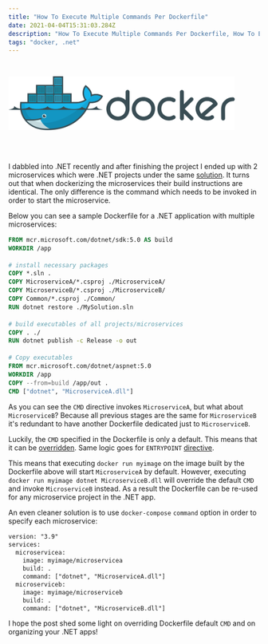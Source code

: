 ```yaml
---
title: "How To Execute Multiple Commands Per Dockerfile"
date: 2021-04-04T15:31:03.284Z
description: "How To Execute Multiple Commands Per Dockerfile, How To Efficiently Dockerize .NET App"
tags: "docker, .net"
---
```


<div style="display:flex;justify-content:center;padding-right:10%;padding-bottom:50px;padding-top:30px;">
    <img src="docker.svg"
            alt="Docker Logo"
            style="margin:0;"
            />
</div>

I dabbled into .NET recently and after finishing the project I ended up with 2 microservices which were .NET projects under the same [solution](https://docs.microsoft.com/en-us/visualstudio/ide/solutions-and-projects-in-visual-studio?view=vs-2019). It turns out that when dockerizing the microservices their build instructions are identical. The only difference is the command which needs to be invoked in order to start the microservice.

Below you can see a sample Dockerfile for a .NET application with multiple microservices:

```dockerfile
FROM mcr.microsoft.com/dotnet/sdk:5.0 AS build
WORKDIR /app

# install necessary packages
COPY *.sln .
COPY MicroserviceA/*.csproj ./MicroserviceA/
COPY MicroserviceB/*.csproj ./MicroserviceB/
COPY Common/*.csproj ./Common/
RUN dotnet restore ./MySolution.sln

# build executables of all projects/microservices
COPY . ./
RUN dotnet publish -c Release -o out

# Copy executables
FROM mcr.microsoft.com/dotnet/aspnet:5.0
WORKDIR /app
COPY --from=build /app/out .
CMD ["dotnet", "MicroserviceA.dll"]
```

As you can see the `CMD` directive invokes `MicroserviceA`, but what about `MicroserviceB`? Because all previous stages are the same for `MicroserviceB` it's redundant to have another Dockerfile dedicated just to `MicroserviceB`.

Luckily, the `CMD` specified in the Dockerfile is only a default. This means that it can be [overridden](https://docs.docker.com/engine/reference/run/#cmd-default-command-or-options). Same logic goes for `ENTRYPOINT` [directive](https://docs.docker.com/engine/reference/run/#entrypoint-default-command-to-execute-at-runtime).

This means that executing `docker run myimage` on the image built by the Dockerfile above will start `MicroserviceA` by default. However, executing `docker run myimage dotnet MicroserviceB.dll` will override the default `CMD` and invoke `MicroserviceB` instead. As a result the Dockerfile can be re-used for any microservice project in the .NET app.

An even cleaner solution is to use `docker-compose` `command` option in order to specify each microservice:

```
version: "3.9"
services:
  microservicea:
    image: myimage/microservicea
    build: .
    command: ["dotnet", "MicroserviceA.dll"]
  microserviceb:
    image: myimage/microserviceb
    build: .
    command: ["dotnet", "MicroserviceB.dll"]
```

I hope the post shed some light on overriding Dockerfile default `CMD` and on organizing your .NET apps!
